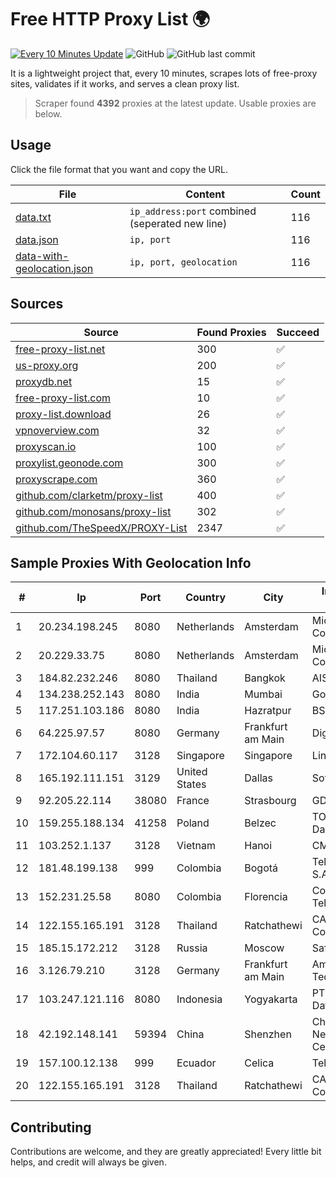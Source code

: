 
# Free HTTP Proxy List 🌍

[![Every 10 Minutes Update](https://github.com/mertguvencli/http-proxy-list/actions/workflows/main.yml/badge.svg?branch=main)](https://github.com/mertguvencli/http-proxy-list/actions/workflows/main.yml)
![GitHub](https://img.shields.io/github/license/mertguvencli/http-proxy-list)
![GitHub last commit](https://img.shields.io/github/last-commit/mertguvencli/http-proxy-list)

It is a lightweight project that, every 10 minutes, scrapes lots of free-proxy sites, validates if it works, and serves a clean proxy list.


> Scraper found **4392** proxies at the latest update. Usable proxies are below.

## Usage

Click the file format that you want and copy the URL.


|File|Content|Count|
|----|-------|-----|
|[data.txt](https://raw.githubusercontent.com/mertguvencli/http-proxy-list/main/proxy-list/data.txt)|`ip_address:port` combined (seperated new line)|116|
|[data.json](https://raw.githubusercontent.com/mertguvencli/http-proxy-list/main/proxy-list/data.json)|`ip, port`|116|
|[data-with-geolocation.json](https://raw.githubusercontent.com/mertguvencli/http-proxy-list/main/proxy-list/data-with-geolocation.json)|`ip, port, geolocation`|116|

## Sources

|Source|Found Proxies|Succeed|
|------|-------------|-------|
|[free-proxy-list.net](https://free-proxy-list.net)|300|✅|
|[us-proxy.org](https://www.us-proxy.org)|200|✅|
|[proxydb.net](http://proxydb.net)|15|✅|
|[free-proxy-list.com](https://free-proxy-list.com/?page=&port=&type%5B%5D=http&type%5B%5D=https&up_time=0&search=Search)|10|✅|
|[proxy-list.download](https://www.proxy-list.download/HTTP)|26|✅|
|[vpnoverview.com](https://vpnoverview.com/privacy/anonymous-browsing/free-proxy-servers)|32|✅|
|[proxyscan.io](https://www.proxyscan.io)|100|✅|
|[proxylist.geonode.com](https://proxylist.geonode.com/api/proxy-list?limit=300&page=1&sort_by=lastChecked&sort_type=desc&protocols=http,https)|300|✅|
|[proxyscrape.com](https://api.proxyscrape.com/v2/?request=displayproxies&protocol=http&timeout=10000&country=all&ssl=all&anonymity=all)|360|✅|
|[github.com/clarketm/proxy-list](https://raw.githubusercontent.com/clarketm/proxy-list/master/proxy-list-raw.txt)|400|✅|
|[github.com/monosans/proxy-list](https://raw.githubusercontent.com/monosans/proxy-list/main/proxies/http.txt)|302|✅|
|[github.com/TheSpeedX/PROXY-List](https://raw.githubusercontent.com/TheSpeedX/PROXY-List/master/http.txt)|2347|✅|


## Sample Proxies With Geolocation Info

|#|Ip|Port|Country|City|Internet Service Provider|
|-|--|----|-------|----|-------------------------|
|1|20.234.198.245|8080|Netherlands|Amsterdam|Microsoft Corporation|
|2|20.229.33.75|8080|Netherlands|Amsterdam|Microsoft Corporation|
|3|184.82.232.246|8080|Thailand|Bangkok|AIS-Fibre|
|4|134.238.252.143|8080|India|Mumbai|Google LLC|
|5|117.251.103.186|8080|India|Hazratpur|BSNL Internet|
|6|64.225.97.57|8080|Germany|Frankfurt am Main|DigitalOcean, LLC|
|7|172.104.60.117|3128|Singapore|Singapore|Linode, LLC|
|8|165.192.111.151|3129|United States|Dallas|SoftLayer|
|9|92.205.22.114|38080|France|Strasbourg|GD MASS Network|
|10|159.255.188.134|41258|Poland|Belzec|TOM-NET s.c. Dariusz Koper|
|11|103.252.1.137|3128|Vietnam|Hanoi|CMCMIENBAC|
|12|181.48.199.138|999|Colombia|Bogotá|Telmex Colombia S.A.|
|13|152.231.25.58|8080|Colombia|Florencia|Colombiatel Telecomunicaciones|
|14|122.155.165.191|3128|Thailand|Ratchathewi|CAT Telecom Public Company Limited|
|15|185.15.172.212|3128|Russia|Moscow|SafeData LLC|
|16|3.126.79.210|3128|Germany|Frankfurt am Main|Amazon Technologies Inc.|
|17|103.247.121.116|8080|Indonesia|Yogyakarta|PT Media Sarana Data|
|18|42.192.148.141|59394|China|Shenzhen|China Internet Network Information Center|
|19|157.100.12.138|999|Ecuador|Celica|Telconet S.A|
|20|122.155.165.191|3128|Thailand|Ratchathewi|CAT Telecom Public Company Limited|



## Contributing

Contributions are welcome, and they are greatly appreciated! Every
little bit helps, and credit will always be given.

